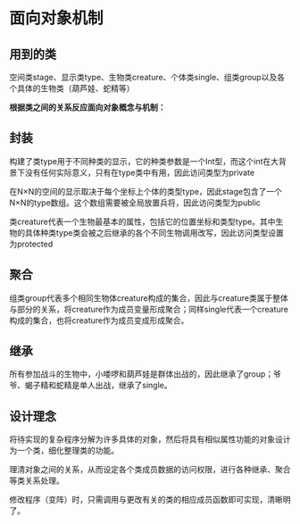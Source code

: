 面向对象机制
==
用到的类
--
空间类stage、显示类type、生物类creature、个体类single、组类group以及各个具体的生物类（葫芦娃、蛇精等）


**根据类之间的关系反应面向对象概念与机制：**

封装
--
构建了类type用于不同种类的显示，它的种类参数是一个Int型，而这个int在大背景下没有任何实际意义，只有在type类中有用，因此访问类型为private

在N×N的空间的显示取决于每个坐标上个体的类型type，因此stage包含了一个N×N的type数组。这个数组需要被全局放置兵将，因此访问类型为public

类creature代表一个生物最基本的属性，包括它的位置坐标和类型type。其中生物的具体种类type类会被之后继承的各个不同生物调用改写，因此访问类型设置为protected

聚合
--
组类group代表多个相同生物体creature构成的集合，因此与creature类属于整体与部分的关系，将creature作为成员变量形成聚合；同样single代表一个creature构成的集合，也将creature作为成员变成形成聚合。

继承
--
所有参加战斗的生物中，小喽啰和葫芦娃是群体出战的，因此继承了group；爷爷、蝎子精和蛇精是单人出战，继承了single。

设计理念
--
将待实现的复杂程序分解为许多具体的对象，然后将具有相似属性功能的对象设计为一个类，细化整理类的功能。

理清对象之间的关系，从而设定各个类成员数据的访问权限，进行各种继承、聚合等类关系处理。

修改程序（变阵）时，只需调用与更改有关的类的相应成员函数即可实现，清晰明了。
